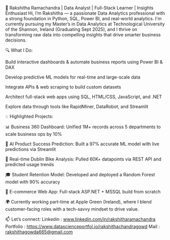 🚀 Rakshitha Ramachandra | Data Analyst | Full-Stack Learner | Insights Enthusiast
Hi, I’m Rakshitha — a passionate Data Analytics professional with a strong foundation in Python, SQL, Power BI, and real-world analytics. I'm currently pursuing my Master’s in Data Analytics at Technological University of the Shannon, Ireland (Graduating Sept 2025), and I thrive on transforming raw data into compelling insights that drive smarter business decisions.

🔍 What I Do:

Build interactive dashboards & automate business reports using Power BI & DAX

Develop predictive ML models for real-time and large-scale data

Integrate APIs & web scraping to build custom datasets

Architect full-stack web apps using SQL, HTML/CSS, JavaScript, and .NET

Explore data through tools like RapidMiner, DataRobot, and Streamlit

💡 Highlighted Projects:

📊 Business 360 Dashboard: Unified 1M+ records across 5 departments to scale business ops by 10%

🤖 AI Product Success Prediction: Built a 97% accurate ML model with live predictions via Streamlit

🚴 Real-time Dublin Bike Analysis: Pulled 60K+ datapoints via REST API and predicted usage trends

🎓 Student Retention Model: Developed and deployed a Random Forest model with 90% accuracy

🛒 E-commerce Web App: Full-stack ASP.NET + MSSQL build from scratch

🌍 Currently working part-time at Apple Green (Ireland), where I blend customer-facing roles with a tech-savvy mindset to drive value.

📫 Let’s connect:
Linkedin : www.linkedin.com/in/rakshitharamachandra 
Portfolio : https://www.datascienceportfol.io/rakshithachandragowd
Mail : rakshithagowda665@gmail.com
